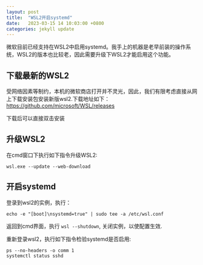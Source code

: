 ```yaml
---
layout: post
title:  "WSL2开启systemd"
date:   2023-03-15 14 10:03:00 +0800
categories: jekyll update
---
```

微软目前已经支持在WSL2中启用systemd。我手上的机器是老早前装的操作系统，WSL2的版本也比较老，因此需要升级下WSL2才能启用这个功能。

## 下载最新的WSL2
受网络因素等制约，本机的微软商店打开并不灵光，因此，我们有限考虑直接从网上下载安装包安装新版wsl2.下载地址如下：
https://github.com/microsoft/WSL/releases

下载后可以直接双击安装

## 升级WSL2
在cmd窗口下执行如下指令升级WSL2:
```
wsl.exe --update --web-download
```
## 开启systemd
登录到wsl2的实例，执行：
```
echo -e "[boot]\nsystemd=true" | sudo tee -a /etc/wsl.conf
```
返回到cmd界面，执行 `wsl --shutdown`, 关闭实例，以使配置生效.

重新登录wsl2，执行如下指令检验systemd是否启用:
```
ps --no-headers -o comm 1
systemctl status sshd
```